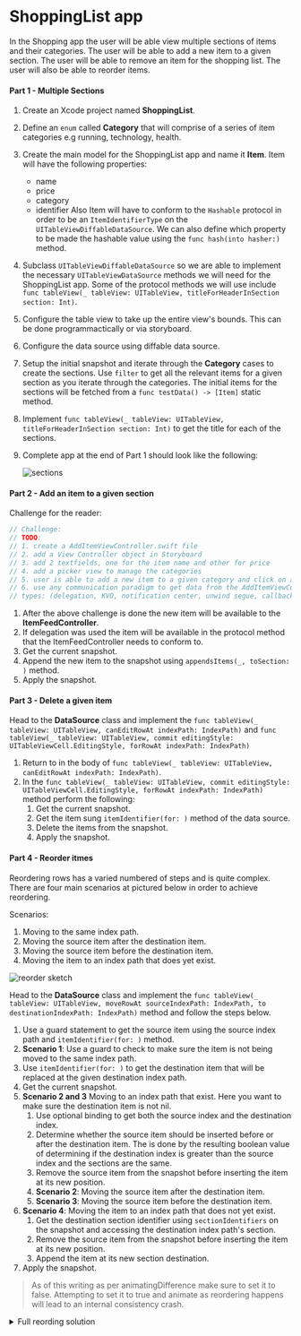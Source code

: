 # ShoppingList app

In the Shopping app the user will be able view multiple sections of items and their categories. The user will be able to add a new item to a given section. The user will be able to remove an item for the shopping list. The user will also be able to reorder items. 

#### Part 1 - Multiple Sections

1. Create an Xcode project named **ShoppingList**. 
2. Define an `enum` called **Category** that will comprise of a series of item categories e.g running, technology, health. 
3. Create the main model for the ShoppingList app and name it **Item**. Item will have the following properties: 
    * name 
    * price
    * category
    * identifier
   Also Item will have to conform to the `Hashable` protocol in order to be an `ItemIdentifierType` on the `UITableViewDiffableDataSource`. We can also define 
   which property to be made the hashable value using the `func hash(into hasher:)` method. 
4. Subclass `UITableViewDiffableDataSource` so we are able to implement the necessary `UITableViewDataSource` methods we will need for the ShoppingList app. Some 
   of the protocol methods we will use include `func tableView(_ tableView: UITableView, titleForHeaderInSection section: Int)`. 
5. Configure the table view to take up the entire view's bounds. This can be done programmactically or via storyboard. 
6. Configure the data source using diffable data source.
7. Setup the initial snapshot and iterate through the **Category** cases to create the sections. Use `filter` to get all the relevant items for a given section as
   you iterate through the categories. The initial items for the sections will be fetched from a `func testData() -> [Item]` static method. 
8. Implement `func tableView(_ tableView: UITableView, titleForHeaderInSection section: Int)` to get the title for each of the sections. 
9. Complete app at the end of Part 1 should look like the following: 

   ![sections](https://github.com/alexpaul/Diffable-Data-Source/blob/master/Assets/shopping-list-sections.png)
   
#### Part 2 - Add an item to a given section 

Challenge for the reader: 

```swift 
// Challenge: 
// TODO:
// 1. create a AddItemViewController.swift file
// 2. add a View Controller object in Storyboard
// 3. add 2 textfields, one for the item name and other for price
// 4. add a picker view to manage the categories
// 5. user is able to add a new item to a given category and click on a submit button
// 6. use any communication paradigm to get data from the AddItemViewController back to the ViewController
// types: (delegation, KVO, notification center, unwind segue, callback, combine)
```

1. After the above challenge is done the new item will be available to the **ItemFeedController**. 
2. If delegation was used the item will be available in the protocol method that the ItemFeedController needs to conform to. 
3. Get the current snapshot. 
4. Append the new item to the snapshot using `appendsItems(_, toSection: )` method. 
5. Apply the snapshot. 

#### Part 3 - Delete a given item 

Head to the **DataSource** class and implement the `func tableView(_ tableView: UITableView, canEditRowAt indexPath: IndexPath)` and `func tableView(_ tableView: UITableView, commit editingStyle: UITableViewCell.EditingStyle, forRowAt indexPath: IndexPath)`

1. Return to in the body of `func tableView(_ tableView: UITableView, canEditRowAt indexPath: IndexPath)`. 
2. In the `func tableView(_ tableView: UITableView, commit editingStyle: UITableViewCell.EditingStyle, forRowAt indexPath: IndexPath)` method perform the following: 
   1. Get the current snapshot. 
   2. Get the item sung `itemIdentifier(for: )` method of the data source. 
   3. Delete the items from the snapshot. 
   4. Apply the snapshot. 


#### Part 4 - Reorder itmes 

Reordering rows has a varied numbered of steps and is quite complex. There are four main scenarios at pictured below in order to achieve reordering.

Scenarios: 

1. Moving to the same index path. 
2. Moving the source item after the destination item. 
3. Moving the source item before the destination item. 
4. Moving the item to an index path that does yet exist. 

![reorder sketch](https://github.com/alexpaul/Diffable-Data-Source/blob/master/Assets/reorder-scenarios.png)

Head to the **DataSource** class and implement the `func tableView(_ tableView: UITableView, moveRowAt sourceIndexPath: IndexPath, to destinationIndexPath: IndexPath)` method and follow the steps below. 

1. Use a guard statement to get the source item using the source index path and `itemIdentifier(for: )` method. 
2. **Scenario 1**: Use a guard to check to make sure the item is not being moved to the same index path. 
3. Use `itemIdentifier(for: )` to get the destination item that will be replaced at the given destination index path. 
4. Get the current snapshot. 
5. **Scenario 2 and 3** Moving to an index path that exist. Here you want to make sure the destination item is not nil. 
    1. Use optional binding to get both the source index and the destination index. 
    2. Determine whether the source item should be inserted before or after the destination item. The is done by the resulting boolean value of determining if the        destination index is greater than the source index and the sections are the same. 
    3. Remove the source item from the snapshot before inserting the item at its new position. 
    4. **Scenario 2**: Moving the source item after the destination item. 
    5. **Scenario 3**: Moving the source item before the destination item. 
6. **Scenario 4**: Moving the item to an index path that does not yet exist. 
    1. Get the destination section identifier using `sectionIdentifiers` on the snapshot and accessing the destination index path's section. 
    2. Remove the source item from the snapshot before inserting the item at its new position.
    3. Append the item at its new section destination. 
7. Apply the snapshot. 

> As of this writing as per animatingDifference make sure to set it to false. Attempting to set it to true and animate as reordering happens will lead to an internal consistency crash. 

<details> 
  <summary>Full reording solution</summary> 
  
```swift 
override func tableView(_ tableView: UITableView, moveRowAt sourceIndexPath: IndexPath, to destinationIndexPath: IndexPath) {
  // 1
  guard let sourceIdentifier = itemIdentifier(for: sourceIndexPath) else {
    return
  }
  
  // 2
  guard sourceIndexPath != destinationIndexPath else {
    return
  }
  
  // 3
  let destinationIdentifier = itemIdentifier(for: destinationIndexPath)
  
  // 4
  var snapshot = self.snapshot()
  
  // 5
  if let destinationIdentifier = destinationIdentifier {
    // i
    if let sourceIndex = snapshot.indexOfItem(sourceIdentifier),
      let destinationIndex = snapshot.indexOfItem(destinationIdentifier) {
      // ii
      let isAfter = destinationIndex > sourceIndex &&
        snapshot.sectionIdentifier(containingItem: sourceIdentifier) == snapshot.sectionIdentifier(containingItem: destinationIdentifier)
      
      // iii
      snapshot.deleteItems([sourceIdentifier])
      
      // iv
      if isAfter {
        snapshot.insertItems([sourceIdentifier], afterItem: destinationIdentifier)
      }
      
      // v
      else {
        snapshot.insertItems([sourceIdentifier], afterItem: destinationIdentifier)
      }
    }
  }
  
  // 6
  else {
    // i
    let destinationSectionIdentifier = snapshot.sectionIdentifiers[destinationIndexPath.section]
    
    // ii
    snapshot.deleteItems([sourceIdentifier])
    
    // iii
    snapshot.appendItems([sourceIdentifier], toSection: destinationSectionIdentifier)
  }
  
  // 7
  apply(snapshot, animatingDifferences: false)
}
```
  
</details> 

